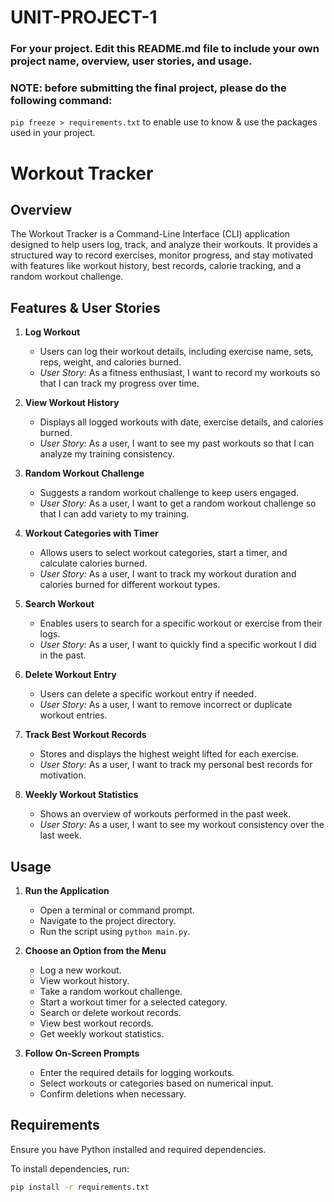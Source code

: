 # UNIT-PROJECT-1

### For your project. Edit this README.md file to include your own project name,  overview, user stories, and usage. 

### NOTE: before submitting the final project, please do the following command:
`pip freeze > requirements.txt` to enable use to know & use the packages used in your project.


# Workout Tracker 

## Overview
The Workout Tracker is a Command-Line Interface (CLI) application designed to help users log, track, and analyze their workouts. It provides a structured way to record exercises, monitor progress, and stay motivated with features like workout history, best records, calorie tracking, and a random workout challenge.

## Features & User Stories

1. **Log Workout**
   - Users can log their workout details, including exercise name, sets, reps, weight, and calories burned.
   - *User Story:* As a fitness enthusiast, I want to record my workouts so that I can track my progress over time.

2. **View Workout History**
   - Displays all logged workouts with date, exercise details, and calories burned.
   - *User Story:* As a user, I want to see my past workouts so that I can analyze my training consistency.

3. **Random Workout Challenge**
   - Suggests a random workout challenge to keep users engaged.
   - *User Story:* As a user, I want to get a random workout challenge so that I can add variety to my training.

4. **Workout Categories with Timer**
   - Allows users to select workout categories, start a timer, and calculate calories burned.
   - *User Story:* As a user, I want to track my workout duration and calories burned for different workout types.

5. **Search Workout**
   - Enables users to search for a specific workout or exercise from their logs.
   - *User Story:* As a user, I want to quickly find a specific workout I did in the past.

6. **Delete Workout Entry**
   - Users can delete a specific workout entry if needed.
   - *User Story:* As a user, I want to remove incorrect or duplicate workout entries.

7. **Track Best Workout Records**
   - Stores and displays the highest weight lifted for each exercise.
   - *User Story:* As a user, I want to track my personal best records for motivation.

8. **Weekly Workout Statistics**
   - Shows an overview of workouts performed in the past week.
   - *User Story:* As a user, I want to see my workout consistency over the last week.

## Usage

1. **Run the Application**
   - Open a terminal or command prompt.
   - Navigate to the project directory.
   - Run the script using `python main.py`.

2. **Choose an Option from the Menu**
   - Log a new workout.
   - View workout history.
   - Take a random workout challenge.
   - Start a workout timer for a selected category.
   - Search or delete workout records.
   - View best workout records.
   - Get weekly workout statistics.

3. **Follow On-Screen Prompts**
   - Enter the required details for logging workouts.
   - Select workouts or categories based on numerical input.
   - Confirm deletions when necessary.

## Requirements
Ensure you have Python installed and required dependencies.

To install dependencies, run:
```sh
pip install -r requirements.txt
```


